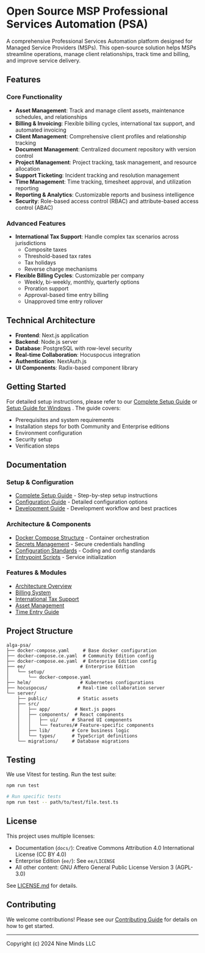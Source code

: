 # Open Source MSP Professional Services Automation (PSA)

A comprehensive Professional Services Automation platform designed for Managed Service Providers (MSPs). This open-source solution helps MSPs streamline operations, manage client relationships, track time and billing, and improve service delivery.

## Features

### Core Functionality
- **Asset Management**: Track and manage client assets, maintenance schedules, and relationships
- **Billing & Invoicing**: Flexible billing cycles, international tax support, and automated invoicing
- **Client Management**: Comprehensive client profiles and relationship tracking
- **Document Management**: Centralized document repository with version control
- **Project Management**: Project tracking, task management, and resource allocation
- **Support Ticketing**: Incident tracking and resolution management
- **Time Management**: Time tracking, timesheet approval, and utilization reporting
- **Reporting & Analytics**: Customizable reports and business intelligence
- **Security**: Role-based access control (RBAC) and attribute-based access control (ABAC)

### Advanced Features
- **International Tax Support**: Handle complex tax scenarios across jurisdictions
  - Composite taxes
  - Threshold-based tax rates
  - Tax holidays
  - Reverse charge mechanisms
- **Flexible Billing Cycles**: Customizable per company
  - Weekly, bi-weekly, monthly, quarterly options
  - Proration support
  - Approval-based time entry billing
  - Unapproved time entry rollover

## Technical Architecture

- **Frontend**: Next.js application
- **Backend**: Node.js server
- **Database**: PostgreSQL with row-level security
- **Real-time Collaboration**: Hocuspocus integration
- **Authentication**: NextAuth.js
- **UI Components**: Radix-based component library

## Getting Started

For detailed setup instructions, please refer to our [Complete Setup Guide](/docs/setup_guide.md) or [Setup Guide for Windows](/docs/setup_guide_windows.md) . The guide covers:
- Prerequisites and system requirements
- Installation steps for both Community and Enterprise editions
- Environment configuration
- Security setup
- Verification steps

## Documentation

### Setup & Configuration
- [Complete Setup Guide](/docs/setup_guide.md) - Step-by-step setup instructions
- [Configuration Guide](/docs/configuration_guide.md) - Detailed configuration options
- [Development Guide](/docs/development_guide.md) - Development workflow and best practices

### Architecture & Components
- [Docker Compose Structure](/docs/docker_compose.md) - Container orchestration
- [Secrets Management](/docs/secrets_management.md) - Secure credentials handling
- [Configuration Standards](/docs/configuration_standards.md) - Coding and config standards
- [Entrypoint Scripts](/docs/entrypoint_scripts.md) - Service initialization

### Features & Modules
- [Architecture Overview](/docs/overview.md)
- [Billing System](/docs/billing.md)
- [International Tax Support](/docs/international_tax_support.md)
- [Asset Management](/docs/asset_management.md)
- [Time Entry Guide](/docs/time_entry.md)

## Project Structure

```
alga-psa/
├── docker-compose.yaml     # Base docker configuration
├── docker-compose.ce.yaml  # Community Edition config
├── docker-compose.ee.yaml  # Enterprise Edition config
├── ee/                    # Enterprise Edition
│   └── setup/
│       └── docker-compose.yaml
├── helm/                  # Kubernetes configurations
├── hocuspocus/           # Real-time collaboration server
└── server/
    ├── public/           # Static assets
    ├── src/
    │   ├── app/         # Next.js pages
    │   ├── components/  # React components
    │   │   ├── ui/     # Shared UI components
    │   │   └── features/# Feature-specific components
    │   ├── lib/        # Core business logic
    │   └── types/      # TypeScript definitions
    └── migrations/     # Database migrations
```

## Testing

We use Vitest for testing. Run the test suite:

```bash
npm run test

# Run specific tests
npm run test -- path/to/test/file.test.ts
```

## License

This project uses multiple licenses:

- Documentation (`docs/`): Creative Commons Attribution 4.0 International License (CC BY 4.0)
- Enterprise Edition (`ee/`): See `ee/LICENSE`
- All other content: GNU Affero General Public License Version 3 (AGPL-3.0)

See [LICENSE.md](/LICENSE.md) for details.

## Contributing

We welcome contributions! Please see our [Contributing Guide](/docs/contributing.md) for details on how to get started.

---
Copyright (c) 2024 Nine Minds LLC
